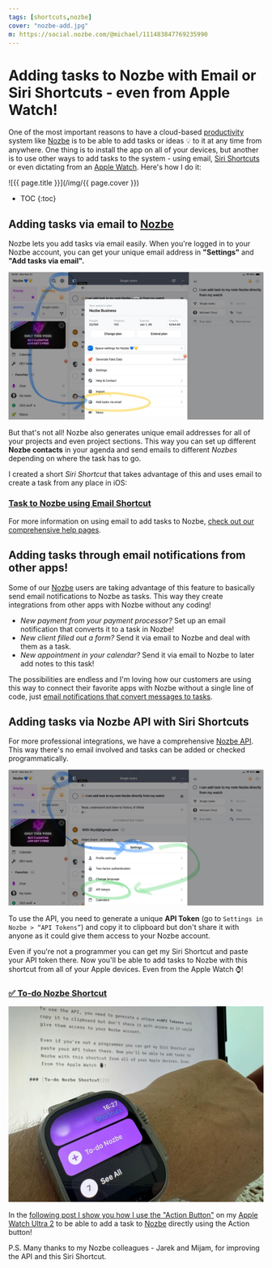 ```yaml
---
tags: [shortcuts,nozbe]
cover: "nozbe-add.jpg"
m: https://social.nozbe.com/@michael/111483847769235990
---
```


# Adding tasks to Nozbe with Email or Siri Shortcuts - even from Apple Watch!

One of the most important reasons to have a cloud-based [productivity](/productivity/) system like [Nozbe][n] is to be able to add tasks or ideas 💡 to it at any time from anywhere. One thing is to install the app on all of your devices, but another is to use other ways to add tasks to the system - using email, [Siri Shortcuts](/shortcuts/) or even dictating from an [Apple Watch](/applewatch/). Here's how I do it:

<!--More-->

![{{ page.title }}](/img/{{ page.cover }})

* TOC
{:toc}

## Adding tasks via email to [Nozbe][n]

Nozbe lets you add tasks via email easily. When you're logged in to your Nozbe account, you can get your unique email address in **"Settings"** and **"Add tasks via email".**

![{{ page.title }} email](/img/nozbe-add-email.jpg)

But that's not all! Nozbe also generates unique email addresses for all of your projects and even project sections. This way you can set up different **Nozbe contacts** in your agenda and send emails to different *Nozbes* depending on where the task has to go.

I created a short *Siri Shortcut* that takes advantage of this and uses email to create a task from any place in iOS:

### [Task to Nozbe using Email Shortcut][te]

For more information on using email to add tasks to Nozbe, [check out our comprehensive help pages][e].

## Adding tasks through email notifications from other apps!

Some of our [Nozbe][n] users are taking advantage of this feature to basically send email notifications to Nozbe as tasks. This way they create integrations from other apps with Nozbe without any coding!

- *New payment from your payment processor?* Set up an email notification that converts it to a task in Nozbe!
- *New client filled out a form?* Send it via email to Nozbe and deal with them as a task.
- *New appointment in your calendar?* Send it via email to Nozbe to later add notes to this task!

The possibilities are endless and I'm loving how our customers are using this way to connect their favorite apps with Nozbe without a single line of code, just [email notifications that convert messages to tasks][e].

## Adding tasks via Nozbe API with Siri Shortcuts

For more professional integrations, we have a comprehensive [Nozbe API][a]. This way there's no email involved and tasks can be added or checked programmatically.

![{{ page.title }} api](/img/nozbe-add-api.jpg)

To use the API, you need to generate a unique **API Token** (go to `Settings in Nozbe > “API Tokens”`) and copy it to clipboard but don't share it with anyone as it could give them access to your Nozbe account.

Even if you're not a programmer you can get my Siri Shortcut and paste your API token there. Now you'll be able to add tasks to Nozbe with this shortcut from all of your Apple devices. Even from the Apple Watch ⌚️!

### [✅ To-do Nozbe Shortcut][t]

![{{ page.title }} watch](/img/nozbe-add-watch.jpg)

In the [following post I show you how I use the "Action Button"](/action/) on my [Apple Watch Ultra 2](/ultra) to be able to add a task to [Nozbe][n] directly using the Action button!

P.S. Many thanks to my Nozbe colleagues - Jarek and Mijam, for improving the API and this Siri Shortcut.

[t]: https://www.icloud.com/shortcuts/8c972184156c4b2c8a6c9cc5bb4123e3
[t1]: https://www.icloud.com/shortcuts/c99c26476d57490a89b1a813bc325e5f
[te]: https://www.icloud.com/shortcuts/b278f168fff14a6b9b7cb293faa31f6b
[e]: https://nozbe.help/taskcommunication/email-tasks/
[a]: https://nozbe.help/advancedfeatures/api/

[n]: https://michael.gratis/nozbe
[np]: https://michael.gratis/nozbepersonal